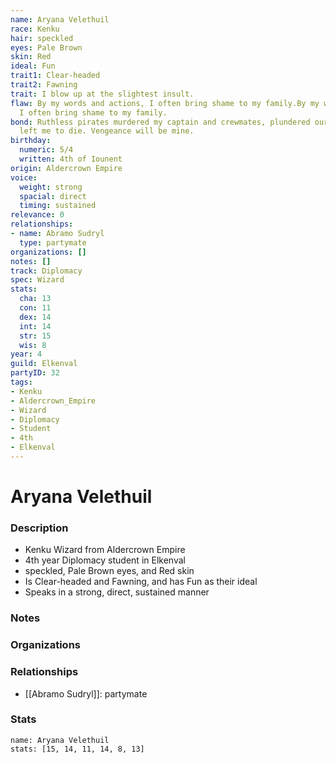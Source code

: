 ```yaml
---
name: Aryana Velethuil
race: Kenku
hair: speckled
eyes: Pale Brown
skin: Red
ideal: Fun
trait1: Clear-headed
trait2: Fawning
trait: I blow up at the slightest insult.
flaw: By my words and actions, I often bring shame to my family.By my words and actions,
  I often bring shame to my family.
bond: Ruthless pirates murdered my captain and crewmates, plundered our ship, and
  left me to die. Vengeance will be mine.
birthday:
  numeric: 5/4
  written: 4th of Iounent
origin: Aldercrown Empire
voice:
  weight: strong
  spacial: direct
  timing: sustained
relevance: 0
relationships:
- name: Abramo Sudryl
  type: partymate
organizations: []
notes: []
track: Diplomacy
spec: Wizard
stats:
  cha: 13
  con: 11
  dex: 14
  int: 14
  str: 15
  wis: 8
year: 4
guild: Elkenval
partyID: 32
tags:
- Kenku
- Aldercrown_Empire
- Wizard
- Diplomacy
- Student
- 4th
- Elkenval
---
```

# Aryana Velethuil
### Description
- Kenku Wizard from Aldercrown Empire
- 4th year Diplomacy student in Elkenval
- speckled, Pale Brown eyes, and Red skin
- Is Clear-headed and Fawning, and has Fun as their ideal
- Speaks in a strong, direct, sustained manner

### Notes

### Organizations

### Relationships
- [[Abramo Sudryl]]: partymate

### Stats
```statblock
name: Aryana Velethuil
stats: [15, 14, 11, 14, 8, 13]
```